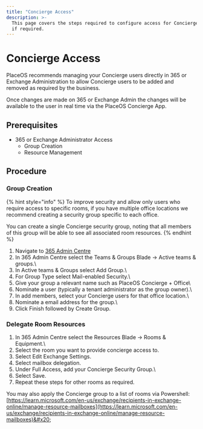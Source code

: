 ```yaml
---
title: "Concierge Access"
description: >-
  This page covers the steps required to configure access for Concierge Users,
  if required.
---
```


# Concierge Access

PlaceOS recommends managing your Concierge users directly in 365 or Exchange Administration to allow Concierge users to be added and removed as required by the business.

Once changes are made on 365 or Exchange Admin the changes will be available to the user in real time via the PlaceOS Concierge App.

## Prerequisites

* 365 or Exchange Administrator Access
  * Group Creation
  * Resource Management

## Procedure

### Group Creation

{% hint style="info" %}
To improve security and allow only users who require access to specific rooms, if you have multiple office locations we recommend creating a security group specific to each office.

You can create a single Concierge security group, noting that all members of this group will be able to see all associated room resources.
{% endhint %}

1. Navigate to [365 Admin Centre](https://admin.microsoft.com/)
2. In 365 Admin Centre select the Teams & Groups Blade -> Active teams & groups.\
   <!-- TODO: Add screenshot -  -->
3. In Active teams & Groups select Add Group.\
   <!-- TODO: Add screenshot -  -->
4. For Group Type select Mail-enabled Security.\
   <!-- TODO: Add screenshot -  -->
5. Give your group a relevant name such as PlaceOS Concierge + Office\
   <!-- TODO: Add screenshot -  -->
6. Nominate a user (typically a tenant administrator as the group owner).\
   <!-- TODO: Add screenshot -  -->
7. &#x20;In add members, select your Concierge users for that office location.\
   <!-- TODO: Add screenshot -  -->
8. Nominate a email address for the group.\
   <!-- TODO: Add screenshot -  -->
9. Click Finish followed by Create Group.

### Delegate Room Resources

1. In 365 Admin Centre select the Resources Blade -> Rooms & Equipment.\
   <!-- TODO: Add screenshot -  -->
2. Select the room you want to provide concierge access to.
3. Select Edit Exchange Settings.
4. Select mailbox delegation.
5. Under Full Access, add your Concierge Security Group.\
   <!-- TODO: Add screenshot -  -->
6. Select Save.
7. Repeat these steps for other rooms as required.

You may also apply the Concierge group to a list of rooms via Powershell: [https://learn.microsoft.com/en-us/exchange/recipients-in-exchange-online/manage-resource-mailboxes](https://learn.microsoft.com/en-us/exchange/recipients-in-exchange-online/manage-resource-mailboxes)&#x20;


